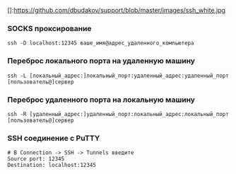 []:https://github.com/dbudakov/support/blob/master/images/ssh_white.jpg

### SOCKS проксирование
```
ssh -D localhost:12345 ваше_имя@адрес_удаленного_компьютера
```

### Переброс локального порта на удаленную машину
```
ssh -L [локальный_адрес:]локальный_порт:удаленный_адрес:удаленный_порт [пользователь@]сервер
```

### Переброс удаленного порта на локальную машину
```
ssh -R [удаленный_адрес:]удаленный_порт:локальный_адрес:локальный_порт [пользователь@]сервер
```

### SSH соединение с PuTTY
```
# В Connection -> SSH -> Tunnels введите
Source port: 12345
Destination: localhost:12345
```
